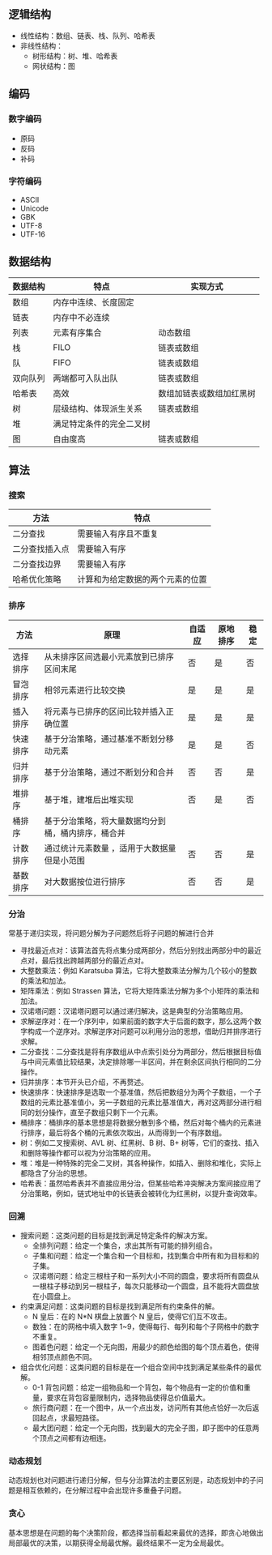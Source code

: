 ## 逻辑结构

- 线性结构：数组、链表、栈、队列、哈希表
- 非线性结构：
  - 树形结构：树、堆、哈希表
  - 网状结构：图

## 编码

### 数字编码

- 原码
- 反码
- 补码

### 字符编码

- ASCII
- Unicode
- GBK
- UTF-8
- UTF-16

## 数据结构

| 数据结构 | 特点                     | 实现方式                 |
| -------- | ------------------------ | ------------------------ |
| 数组     | 内存中连续、长度固定     |                          |
| 链表     | 内存中不必连续           |                          |
| 列表     | 元素有序集合             | 动态数组                 |
| 栈       | FILO                     | 链表或数组               |
| 队       | FIFO                     | 链表或数组               |
| 双向队列 | 两端都可入队出队         | 链表或数组               |
| 哈希表   | 高效                     | 数组加链表或数组加红黑树 |
| 树       | 层级结构、体现派生关系   | 链表或数组               |
| 堆       | 满足特定条件的完全二叉树 |                          |
| 图       | 自由度高                 | 链表或数组               |

## 算法

### 搜索

| 方法           | 特点                             |
| -------------- | -------------------------------- |
| 二分查找       | 需要输入有序且不重复             |
| 二分查找插入点 | 需要输入有序                     |
| 二分查找边界   | 需要输入有序                     |
| 哈希优化策略   | 计算和为给定数据的两个元素的位置 |

### 排序

| 方法     | 原理                                               | 自适应 | 原地排序 | 稳定 |
| -------- | -------------------------------------------------- | ------ | -------- | ---- |
| 选择排序 | 从未排序区间选最小元素放到已排序区间末尾           | 否     | 是       | 否   |
| 冒泡排序 | 相邻元素进行比较交换                               | 是     | 是       | 是   |
| 插入排序 | 将元素与已排序的区间比较并插入正确位置             | 是     | 是       | 是   |
| 快速排序 | 基于分治策略，通过基准不断划分移动元素             | 是     | 是       | 否   |
| 归并排序 | 基于分治策略，通过不断划分和合并                   | 否     | 否       | 是   |
| 堆排序   | 基于堆，建堆后出堆实现                             | 否     | 是       | 否   |
| 桶排序   | 基于分治策略，将大量数据均分到桶，桶内排序，桶合并 |        |          |      |
| 计数排序 | 通过统计元素数量 ，适用于大数据量但是小范围        | 否     | 否       | 是   |
| 基数排序 | 对大数据按位进行排序                               | 否     | 否       | 是   |

### 分治

常基于递归实现，将问题分解为子问题然后将子问题的解进行合并

- 寻找最近点对：该算法首先将点集分成两部分，然后分别找出两部分中的最近点对，最后找出跨越两部分的最近点对。
- 大整数乘法：例如 Karatsuba 算法，它将大整数乘法分解为几个较小的整数的乘法和加法。
- 矩阵乘法：例如 Strassen 算法，它将大矩阵乘法分解为多个小矩阵的乘法和加法。
- 汉诺塔问题：汉诺塔问题可以通过递归解决，这是典型的分治策略应用。
- 求解逆序对：在一个序列中，如果前面的数字大于后面的数字，那么这两个数字构成一个逆序对。求解逆序对问题可以利用分治的思想，借助归并排序进行求解。
- 二分查找：二分查找是将有序数组从中点索引处分为两部分，然后根据目标值与中间元素值比较结果，决定排除哪一半区间，并在剩余区间执行相同的二分操作。
- 归并排序：本节开头已介绍，不再赘述。
- 快速排序：快速排序是选取一个基准值，然后把数组分为两个子数组，一个子数组的元素比基准值小，另一子数组的元素比基准值大，再对这两部分进行相同的划分操作，直至子数组只剩下一个元素。
- 桶排序：桶排序的基本思想是将数据分散到多个桶，然后对每个桶内的元素进行排序，最后将各个桶的元素依次取出，从而得到一个有序数组。
- 树：例如二叉搜索树、AVL 树、红黑树、B 树、B+ 树等，它们的查找、插入和删除等操作都可以视为分治策略的应用。
- 堆：堆是一种特殊的完全二叉树，其各种操作，如插入、删除和堆化，实际上都隐含了分治的思想。
- 哈希表：虽然哈希表并不直接应用分治，但某些哈希冲突解决方案间接应用了分治策略，例如，链式地址中的长链表会被转化为红黑树，以提升查询效率。

### 回溯

- 搜索问题：这类问题的目标是找到满足特定条件的解决方案。
  - 全排列问题：给定一个集合，求出其所有可能的排列组合。
  - 子集和问题：给定一个集合和一个目标和，找到集合中所有和为目标和的子集。
  - 汉诺塔问题：给定三根柱子和一系列大小不同的圆盘，要求将所有圆盘从一根柱子移动到另一根柱子，每次只能移动一个圆盘，且不能将大圆盘放在小圆盘上。
- 约束满足问题：这类问题的目标是找到满足所有约束条件的解。
  - N 皇后：在的 N\*N 棋盘上放置个 N 皇后，使得它们互不攻击。
  - 数独：在的网格中填入数字 1~9，使得每行、每列和每个子网格中的数字不重复。
  - 图着色问题：给定一个无向图，用最少的颜色给图的每个顶点着色，使得相邻顶点颜色不同。
- 组合优化问题：这类问题的目标是在一个组合空间中找到满足某些条件的最优解。
  - 0-1 背包问题：给定一组物品和一个背包，每个物品有一定的价值和重量，要求在背包容量限制内，选择物品使得总价值最大。
  - 旅行商问题：在一个图中，从一个点出发，访问所有其他点恰好一次后返回起点，求最短路径。
  - 最大团问题：给定一个无向图，找到最大的完全子图，即子图中的任意两个顶点之间都有边相连。

### 动态规划

动态规划也对问题进行递归分解，但与分治算法的主要区别是，动态规划中的子问题是相互依赖的，在分解过程中会出现许多重叠子问题。

### 贪心

基本思想是在问题的每个决策阶段，都选择当前看起来最优的选择，即贪心地做出局部最优的决策，以期获得全局最优解。最终结果不一定为全局最优。
